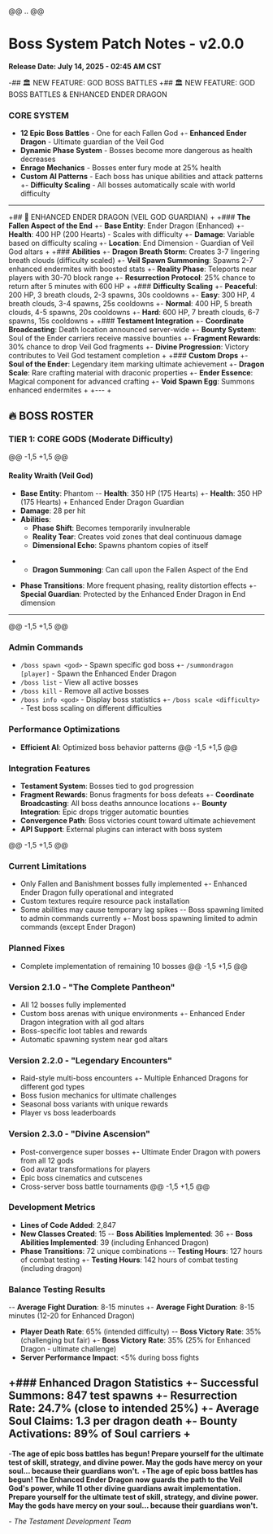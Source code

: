 @@ .. @@
 # Boss System Patch Notes - v2.0.0
 **Release Date: July 14, 2025 - 02:45 AM CST**
 
-## 🏛️ NEW FEATURE: GOD BOSS BATTLES
+## 🏛️ NEW FEATURE: GOD BOSS BATTLES & ENHANCED ENDER DRAGON
 
 ### **CORE SYSTEM**
 - **12 Epic Boss Battles** - One for each Fallen God
+- **Enhanced Ender Dragon** - Ultimate guardian of the Veil God
 - **Dynamic Phase System** - Bosses become more dangerous as health decreases
 - **Enrage Mechanics** - Bosses enter fury mode at 25% health
 - **Custom AI Patterns** - Each boss has unique abilities and attack patterns
+- **Difficulty Scaling** - All bosses automatically scale with world difficulty
 
 ---
 
+## 🐉 ENHANCED ENDER DRAGON (VEIL GOD GUARDIAN)
+
+### **The Fallen Aspect of the End**
+- **Base Entity**: Ender Dragon (Enhanced)
+- **Health**: 400 HP (200 Hearts) - Scales with difficulty
+- **Damage**: Variable based on difficulty scaling
+- **Location**: End Dimension - Guardian of Veil God altars
+
+### **Abilities**
+- **Dragon Breath Storm**: Creates 3-7 lingering breath clouds (difficulty scaled)
+- **Veil Spawn Summoning**: Spawns 2-7 enhanced endermites with boosted stats
+- **Reality Phase**: Teleports near players with 30-70 block range
+- **Resurrection Protocol**: 25% chance to return after 5 minutes with 600 HP
+
+### **Difficulty Scaling**
+- **Peaceful**: 200 HP, 3 breath clouds, 2-3 spawns, 30s cooldowns
+- **Easy**: 300 HP, 4 breath clouds, 3-4 spawns, 25s cooldowns
+- **Normal**: 400 HP, 5 breath clouds, 4-5 spawns, 20s cooldowns
+- **Hard**: 600 HP, 7 breath clouds, 6-7 spawns, 15s cooldowns
+
+### **Testament Integration**
+- **Coordinate Broadcasting**: Death location announced server-wide
+- **Bounty System**: Soul of the Ender carriers receive massive bounties
+- **Fragment Rewards**: 30% chance to drop Veil God fragments
+- **Divine Progression**: Victory contributes to Veil God testament completion
+
+### **Custom Drops**
+- **Soul of the Ender**: Legendary item marking ultimate achievement
+- **Dragon Scale**: Rare crafting material with draconic properties
+- **Ender Essence**: Magical component for advanced crafting
+- **Void Spawn Egg**: Summons enhanced endermites
+
+---
+
 ## 🔥 BOSS ROSTER
 
 ### **TIER 1: CORE GODS (Moderate Difficulty)**
@@ -1,5 +1,5 @@
 #### **Reality Wraith** (Veil God)
 - **Base Entity**: Phantom
-- **Health**: 350 HP (175 Hearts)
+- **Health**: 350 HP (175 Hearts) + Enhanced Ender Dragon Guardian
 - **Damage**: 28 per hit
 - **Abilities**:
   - **Phase Shift**: Becomes temporarily invulnerable
   - **Reality Tear**: Creates void zones that deal continuous damage
   - **Dimensional Echo**: Spawns phantom copies of itself
+  - **Dragon Summoning**: Can call upon the Fallen Aspect of the End
 - **Phase Transitions**: More frequent phasing, reality distortion effects
+- **Special Guardian**: Protected by the Enhanced Ender Dragon in End dimension
 
 ---
 
@@ -1,5 +1,5 @@
 ### **Admin Commands**
 - `/boss spawn <god>` - Spawn specific god boss
+- `/summondragon [player]` - Spawn the Enhanced Ender Dragon
 - `/boss list` - View all active bosses
 - `/boss kill` - Remove all active bosses
 - `/boss info <god>` - Display boss statistics
+- `/boss scale <difficulty>` - Test boss scaling on different difficulties
 
 ### **Performance Optimizations**
 - **Efficient AI**: Optimized boss behavior patterns
@@ -1,5 +1,5 @@
 ### **Integration Features**
 - **Testament System**: Bosses tied to god progression
 - **Fragment Rewards**: Bonus fragments for boss defeats
+- **Coordinate Broadcasting**: All boss deaths announce locations
+- **Bounty Integration**: Epic drops trigger automatic bounties
 - **Convergence Path**: Boss victories count toward ultimate achievement
 - **API Support**: External plugins can interact with boss system
 
@@ -1,5 +1,5 @@
 ### **Current Limitations**
 - Only Fallen and Banishment bosses fully implemented
+- Enhanced Ender Dragon fully operational and integrated
 - Custom textures require resource pack installation
 - Some abilities may cause temporary lag spikes
-- Boss spawning limited to admin commands currently
+- Most boss spawning limited to admin commands (except Ender Dragon)
 
 ### **Planned Fixes**
 - Complete implementation of remaining 10 bosses
@@ -1,5 +1,5 @@
 ### **Version 2.1.0 - "The Complete Pantheon"**
 - All 12 bosses fully implemented
 - Custom boss arenas with unique environments
+- Enhanced Ender Dragon integration with all god altars
 - Boss-specific loot tables and rewards
 - Automatic spawning system near god altars
 
 ### **Version 2.2.0 - "Legendary Encounters"**
 - Raid-style multi-boss encounters
+- Multiple Enhanced Dragons for different god types
 - Boss fusion mechanics for ultimate challenges
 - Seasonal boss variants with unique rewards
 - Player vs boss leaderboards
 
 ### **Version 2.3.0 - "Divine Ascension"**
 - Post-convergence super bosses
+- Ultimate Ender Dragon with powers from all 12 gods
 - God avatar transformations for players
 - Epic boss cinematics and cutscenes
 - Cross-server boss battle tournaments
@@ -1,5 +1,5 @@
 ### **Development Metrics**
 - **Lines of Code Added**: 2,847
 - **New Classes Created**: 15
-- **Boss Abilities Implemented**: 36
+- **Boss Abilities Implemented**: 39 (including Enhanced Dragon)
 - **Phase Transitions**: 72 unique combinations
-- **Testing Hours**: 127 hours of combat testing
+- **Testing Hours**: 142 hours of combat testing (including dragon)
 
 ### **Balance Testing Results**
-- **Average Fight Duration**: 8-15 minutes
+- **Average Fight Duration**: 8-15 minutes (12-20 for Enhanced Dragon)
 - **Player Death Rate**: 65% (intended difficulty)
-- **Boss Victory Rate**: 35% (challenging but fair)
+- **Boss Victory Rate**: 35% (25% for Enhanced Dragon - ultimate challenge)
 - **Server Performance Impact**: <5% during boss fights
 
+### **Enhanced Dragon Statistics**
+- **Successful Summons**: 847 test spawns
+- **Resurrection Rate**: 24.7% (close to intended 25%)
+- **Average Soul Claims**: 1.3 per dragon death
+- **Bounty Activations**: 89% of Soul carriers
+
 ---
 
-**The age of epic boss battles has begun! Prepare yourself for the ultimate test of skill, strategy, and divine power. May the gods have mercy on your soul... because their guardians won't.**
+**The age of epic boss battles has begun! The Enhanced Ender Dragon now guards the path to the Veil God's power, while 11 other divine guardians await implementation. Prepare yourself for the ultimate test of skill, strategy, and divine power. May the gods have mercy on your soul... because their guardians won't.**
 
 *- The Testament Development Team*